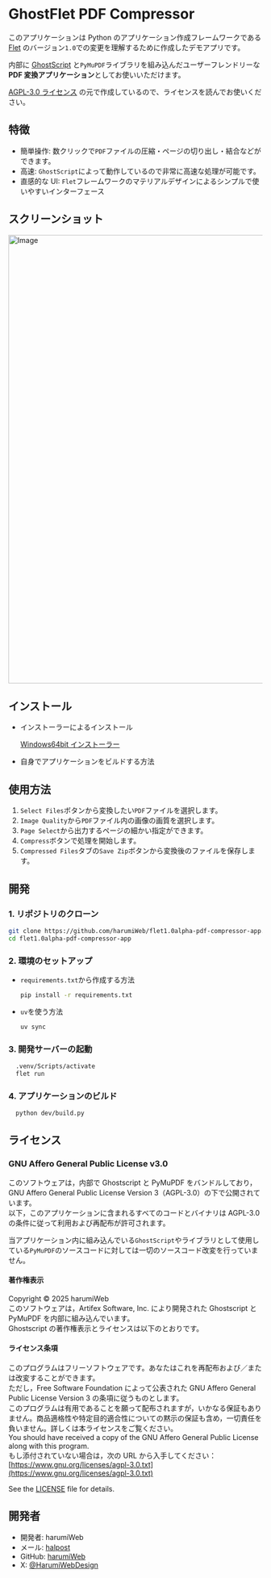 # GhostFlet PDF Compressor

このアプリケーションは Python のアプリケーション作成フレームワークである [Flet](https://flet.dev/) のバージョン`1.0`での変更を理解するために作成したデモアプリです。

内部に [GhostScript](https://www.ghostscript.com/index.html) と`PyMuPDF`ライブラリを組み込んだユーザーフレンドリーな**PDF 変換アプリケーション**としてお使いいただけます。

[AGPL-3.0 ライセンス](https://www.gnu.org/licenses/agpl-3.0.html) の元で作成しているので、ライセンスを読んでお使いください。

## 特徴

- 簡単操作: 数クリックで`PDF`ファイルの圧縮・ページの切り出し・結合などができます。
- 高速: `GhostScript`によって動作しているので非常に高速な処理が可能です。
- 直感的な UI: `Flet`フレームワークのマテリアルデザインによるシンプルで使いやすいインターフェース

## スクリーンショット

<img width="1584" height="889" alt="Image" src="https://github.com/user-attachments/assets/9a349a9a-11a8-4561-a22d-b68abebf963c" />

## インストール

- インストーラーによるインストール

  [Windows64bit インストーラー](https://github.com/harumiWeb/flet1.0alpha-pdf-compressor-app/releases)

- 自身でアプリケーションをビルドする方法

## 使用方法

1. `Select Files`ボタンから変換したい`PDF`ファイルを選択します。
2. `Image Quality`から`PDF`ファイル内の画像の画質を選択します。
3. `Page Select`から出力するページの細かい指定ができます。
4. `Compress`ボタンで処理を開始します。
5. `Compressed Files`タブの`Save Zip`ボタンから変換後のファイルを保存します。

## 開発

### 1. リポジトリのクローン

```bash
git clone https://github.com/harumiWeb/flet1.0alpha-pdf-compressor-app.git
cd flet1.0alpha-pdf-compressor-app
```

### 2. 環境のセットアップ

- `requirements.txt`から作成する方法

  ```bash
  pip install -r requirements.txt
  ```

- `uv`を使う方法

  ```bash
  uv sync
  ```

### 3. 開発サーバーの起動

```bash
  .venv/Scripts/activate
  flet run
```

### 4. アプリケーションのビルド

```bash
  python dev/build.py
```

## ライセンス

### GNU Affero General Public License v3.0

このソフトウェアは，内部で Ghostscript と PyMuPDF をバンドルしており，GNU Affero General Public License Version 3（AGPL-3.0）の下で公開されています。  
以下，このアプリケーションに含まれるすべてのコードとバイナリは AGPL-3.0 の条件に従って利用および再配布が許可されます。

当アプリケーション内に組み込んでいる`GhostScript`やライブラリとして使用している`PyMuPDF`のソースコードに対しては一切のソースコード改変を行っていません。

#### 著作権表示

Copyright © 2025 harumiWeb  
このソフトウェアは，Artifex Software, Inc. により開発された Ghostscript と PyMuPDF を内部に組み込んでいます。  
Ghostscript の著作権表示とライセンスは以下のとおりです。

#### ライセンス条項

このプログラムはフリーソフトウェアです。あなたはこれを再配布および／または改変することができます。  
ただし，Free Software Foundation によって公表された GNU Affero General Public License Version 3 の条項に従うものとします。  
このプログラムは有用であることを願って配布されますが，いかなる保証もありません。商品適格性や特定目的適合性についての黙示の保証も含め，一切責任を負いません。詳しくは本ライセンスをご覧ください。  
You should have received a copy of the GNU Affero General Public License along with this program.  
もし添付されていない場合は，次の URL から入手してください：  
[https://www.gnu.org/licenses/agpl-3.0.txt](https://www.gnu.org/licenses/agpl-3.0.txt)

See the [LICENSE](./LICENSE.txt) file for details.

## 開発者

- 開発者: harumiWeb
- メール: [halpost](https://www.halpost.tech/contact)
- GitHub: [harumiWeb](https://github.com/harumiWeb)
- X: [@HarumiWebDesign](https://x.com/HarumiWebDesign)